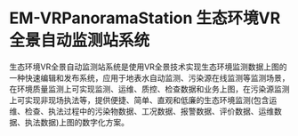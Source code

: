 # EM-VRPanoramaStation 生态环境VR全景自动监测站系统
生态环境VR全景自动监测站系统是使用VR全景技术实现生态环境监测数据上图的一种快速编辑和发布系统，应用于地表水自动监测、污染源在线监测等监测场景，在环境质量监测上可实现监测、运维、质控、检查数据和业务上图，在污染源监测上可实现非现场执法等，提供便捷、简单、直观和低廉的生态环境监测(包含运维、检查、执法过程中的污染物数据、工况数据、报警数据、评价数据、运维数据、执法数据)上图的数字化方案。
